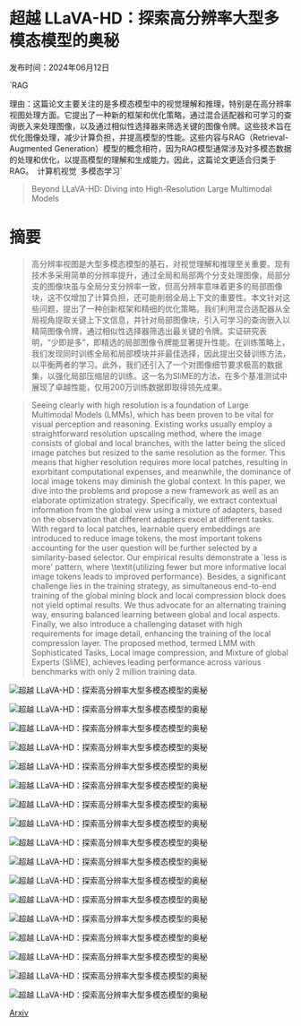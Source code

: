 # 超越 LLaVA-HD：探索高分辨率大型多模态模型的奥秘

发布时间：2024年06月12日

`RAG

理由：这篇论文主要关注的是多模态模型中的视觉理解和推理，特别是在高分辨率视图处理方面。它提出了一种新的框架和优化策略，通过混合适配器和可学习的查询嵌入来处理图像，以及通过相似性选择器来筛选关键的图像令牌。这些技术旨在优化图像处理，减少计算负担，并提高模型的性能。这些内容与RAG（Retrieval-Augmented Generation）模型的概念相符，因为RAG模型通常涉及对多模态数据的处理和优化，以提高模型的理解和生成能力。因此，这篇论文更适合归类于RAG。` `计算机视觉` `多模态学习`

> Beyond LLaVA-HD: Diving into High-Resolution Large Multimodal Models

# 摘要

> 高分辨率视图是大型多模态模型的基石，对视觉理解和推理至关重要。现有技术多采用简单的分辨率提升，通过全局和局部两个分支处理图像，局部分支的图像块虽与全局分支分辨率一致，但高分辨率意味着更多的局部图像块，这不仅增加了计算负担，还可能削弱全局上下文的重要性。本文针对这些问题，提出了一种创新框架和精细的优化策略。我们利用混合适配器从全局视角提取关键上下文信息，并针对局部图像块，引入可学习的查询嵌入以精简图像令牌，通过相似性选择器筛选出最关键的令牌。实证研究表明，“少即是多”，即精选的局部图像令牌能显著提升性能。在训练策略上，我们发现同时训练全局和局部模块并非最佳选择，因此提出交替训练方法，以平衡两者的学习。此外，我们还引入了一个对图像细节要求极高的数据集，以强化局部压缩层的训练。这一名为SliME的方法，在多个基准测试中展现了卓越性能，仅用200万训练数据即取得领先成果。

> Seeing clearly with high resolution is a foundation of Large Multimodal Models (LMMs), which has been proven to be vital for visual perception and reasoning. Existing works usually employ a straightforward resolution upscaling method, where the image consists of global and local branches, with the latter being the sliced image patches but resized to the same resolution as the former. This means that higher resolution requires more local patches, resulting in exorbitant computational expenses, and meanwhile, the dominance of local image tokens may diminish the global context. In this paper, we dive into the problems and propose a new framework as well as an elaborate optimization strategy. Specifically, we extract contextual information from the global view using a mixture of adapters, based on the observation that different adapters excel at different tasks. With regard to local patches, learnable query embeddings are introduced to reduce image tokens, the most important tokens accounting for the user question will be further selected by a similarity-based selector. Our empirical results demonstrate a `less is more' pattern, where \textit{utilizing fewer but more informative local image tokens leads to improved performance}. Besides, a significant challenge lies in the training strategy, as simultaneous end-to-end training of the global mining block and local compression block does not yield optimal results. We thus advocate for an alternating training way, ensuring balanced learning between global and local aspects. Finally, we also introduce a challenging dataset with high requirements for image detail, enhancing the training of the local compression layer. The proposed method, termed LMM with Sophisticated Tasks, Local image compression, and Mixture of global Experts (SliME), achieves leading performance across various benchmarks with only 2 million training data.

![超越 LLaVA-HD：探索高分辨率大型多模态模型的奥秘](../../../paper_images/2406.08487/x1.png)

![超越 LLaVA-HD：探索高分辨率大型多模态模型的奥秘](../../../paper_images/2406.08487/x2.png)

![超越 LLaVA-HD：探索高分辨率大型多模态模型的奥秘](../../../paper_images/2406.08487/x3.png)

![超越 LLaVA-HD：探索高分辨率大型多模态模型的奥秘](../../../paper_images/2406.08487/x4.png)

![超越 LLaVA-HD：探索高分辨率大型多模态模型的奥秘](../../../paper_images/2406.08487/x5.png)

![超越 LLaVA-HD：探索高分辨率大型多模态模型的奥秘](../../../paper_images/2406.08487/x6.png)

![超越 LLaVA-HD：探索高分辨率大型多模态模型的奥秘](../../../paper_images/2406.08487/x7.png)

![超越 LLaVA-HD：探索高分辨率大型多模态模型的奥秘](../../../paper_images/2406.08487/x8.png)

![超越 LLaVA-HD：探索高分辨率大型多模态模型的奥秘](../../../paper_images/2406.08487/x9.png)

![超越 LLaVA-HD：探索高分辨率大型多模态模型的奥秘](../../../paper_images/2406.08487/x10.png)

![超越 LLaVA-HD：探索高分辨率大型多模态模型的奥秘](../../../paper_images/2406.08487/x11.png)

![超越 LLaVA-HD：探索高分辨率大型多模态模型的奥秘](../../../paper_images/2406.08487/x12.png)

![超越 LLaVA-HD：探索高分辨率大型多模态模型的奥秘](../../../paper_images/2406.08487/x13.png)

![超越 LLaVA-HD：探索高分辨率大型多模态模型的奥秘](../../../paper_images/2406.08487/x14.png)

![超越 LLaVA-HD：探索高分辨率大型多模态模型的奥秘](../../../paper_images/2406.08487/x15.png)

![超越 LLaVA-HD：探索高分辨率大型多模态模型的奥秘](../../../paper_images/2406.08487/x16.png)

![超越 LLaVA-HD：探索高分辨率大型多模态模型的奥秘](../../../paper_images/2406.08487/x17.png)

[Arxiv](https://arxiv.org/abs/2406.08487)